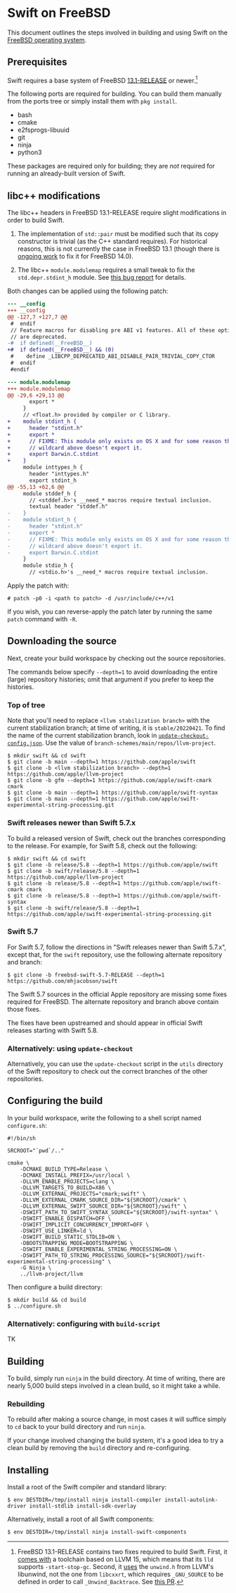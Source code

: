 # Swift on FreeBSD

This document outlines the steps involved in building and using Swift on the
[FreeBSD operating system](https://www.freebsd.org).

## Prerequisites

Swift requires a base system of FreeBSD
[13.1-RELEASE](https://www.freebsd.org/releases/13.1R/)
or newer.[^why-13.1]

[^why-13.1]: FreeBSD 13.1-RELEASE contains two fixes required to build Swift.
First, it
[comes with](https://github.com/freebsd/freebsd-src/commit/349cc55c9796c4596a5b9904cd3281af295f878f)
a toolchain based on LLVM 15, which means that its `lld` supports
`-start-stop-gc`.  Second, it
[uses](https://github.com/freebsd/freebsd-src/commit/c00d345665366a89aaba7244d6f078dc756f4c53)
the `unwind.h` from LLVM's
libunwind, not the one from `libcxxrt`, which requires `_GNU_SOURCE` to be
defined in order to call `_Unwind_Backtrace`.  See
[this PR](https://github.com/apple/swift/pull/61693).

The following ports are required for building.  You can build them manually from
the ports tree or simply install them with `pkg install`.

- bash
- cmake
- e2fsprogs-libuuid
- git
- ninja
- python3

These packages are required only for building; they are _not_ required for
running an already-built version of Swift.

## libc++ modifications

The libc++ headers in FreeBSD 13.1-RELEASE require slight modifications in order
to build Swift.

1. The implementation of `std::pair` must be modified such that its copy
constructor is trivial (as the C++ standard requires).  For historical reasons,
this is not currently the case in FreeBSD 13.1 (though there is
[ongoing work](https://reviews.llvm.org/D126462) to fix it for FreeBSD 14.0).

2. The libc++ `module.modulemap` requires a small tweak to fix the
`std.depr.stdint_h` module.  See
[this bug report](https://github.com/llvm/llvm-project/issues/58781) for
details.

Both changes can be applied using the following patch:

```patch
--- __config
+++ __config
@@ -127,7 +127,7 @@
 #  endif
 // Feature macros for disabling pre ABI v1 features. All of these options
 // are deprecated.
-#  if defined(__FreeBSD__)
+#  if defined(__FreeBSD__) && (0)
 #    define _LIBCPP_DEPRECATED_ABI_DISABLE_PAIR_TRIVIAL_COPY_CTOR
 #  endif
 #endif

--- module.modulemap
+++ module.modulemap
@@ -29,6 +29,13 @@
       export *
     }
     // <float.h> provided by compiler or C library.
+    module stdint_h {
+      header "stdint.h"
+      export *
+      // FIXME: This module only exists on OS X and for some reason the
+      // wildcard above doesn't export it.
+      export Darwin.C.stdint
+    }
     module inttypes_h {
       header "inttypes.h"
       export stdint_h
@@ -55,13 +62,6 @@
     module stddef_h {
       // <stddef.h>'s __need_* macros require textual inclusion.
       textual header "stddef.h"
-    }
-    module stdint_h {
-      header "stdint.h"
-      export *
-      // FIXME: This module only exists on OS X and for some reason the
-      // wildcard above doesn't export it.
-      export Darwin.C.stdint
     }
     module stdio_h {
       // <stdio.h>'s __need_* macros require textual inclusion.
```

Apply the patch with:

```shell
# patch -p0 -i <path to patch> -d /usr/include/c++/v1
```

If you wish, you can reverse-apply the patch later by running the same `patch`
command with `-R`.

## Downloading the source

Next, create your build workspace by checking out the source repositories.

The commands below specify `--depth=1` to avoid downloading the entire (large)
repository histories; omit that argument if you prefer to keep the histories.

### Top of tree

Note that you'll need to replace `<llvm stabilization branch>` with the current
stabilization branch; at time of writing, it is `stable/20220421`.  To find the
name of the current stabilization branch, look in
[`update-checkout-config.json`](https://github.com/apple/swift/blob/main/utils/update_checkout/update-checkout-config.json).
Use the value of `branch-schemes/main/repos/llvm-project`.

```shell
$ mkdir swift && cd swift
$ git clone -b main --depth=1 https://github.com/apple/swift
$ git clone -b <llvm stabilization branch> --depth=1 https://github.com/apple/llvm-project
$ git clone -b gfm --depth=1 https://github.com/apple/swift-cmark cmark
$ git clone -b main --depth=1 https://github.com/apple/swift-syntax
$ git clone -b main --depth=1 https://github.com/apple/swift-experimental-string-processing.git
```

### Swift releases newer than Swift 5.7.x

To build a released version of Swift, check out the branches corresponding to
the release.  For example, for Swift 5.8, check out the following:

```shell
$ mkdir swift && cd swift
$ git clone -b release/5.8 --depth=1 https://github.com/apple/swift
$ git clone -b swift/release/5.8 --depth=1 https://github.com/apple/llvm-project
$ git clone -b release/5.8 --depth=1 https://github.com/apple/swift-cmark cmark
$ git clone -b release/5.8 --depth=1 https://github.com/apple/swift-syntax
$ git clone -b swift/release/5.8 --depth=1 https://github.com/apple/swift-experimental-string-processing.git
```

### Swift 5.7

For Swift 5.7, follow the directions in "Swift releases newer than Swift 5.7.x",
except that, for the `swift` repository, use the following alternate repository
and branch:

```shell
$ git clone -b freebsd-swift-5.7-RELEASE --depth=1 https://github.com/mhjacobson/swift
```

The Swift 5.7 sources in the official Apple repository are missing some fixes
required for FreeBSD.  The alternate repository and branch above contain those
fixes.

The fixes have been upstreamed and should appear in official Swift releases
starting with Swift 5.8.

### Alternatively: using `update-checkout`

Alternatively, you can use the `update-checkout` script in the `utils` directory
of the Swift repository to check out the correct branches of the other
repositories.

## Configuring the build

In your build workspace, write the following to a shell script named
`configure.sh`:

```shell
#!/bin/sh

SRCROOT="`pwd`/.."

cmake \
	-DCMAKE_BUILD_TYPE=Release \
	-DCMAKE_INSTALL_PREFIX=/usr/local \
	-DLLVM_ENABLE_PROJECTS=clang \
	-DLLVM_TARGETS_TO_BUILD=X86 \
	-DLLVM_EXTERNAL_PROJECTS="cmark;swift" \
	-DLLVM_EXTERNAL_CMARK_SOURCE_DIR="${SRCROOT}/cmark" \
	-DLLVM_EXTERNAL_SWIFT_SOURCE_DIR="${SRCROOT}/swift" \
	-DSWIFT_PATH_TO_SWIFT_SYNTAX_SOURCE="${SRCROOT}/swift-syntax" \
	-DSWIFT_ENABLE_DISPATCH=OFF \
	-DSWIFT_IMPLICIT_CONCURRENCY_IMPORT=OFF \
	-DSWIFT_USE_LINKER=ld \
	-DSWIFT_BUILD_STATIC_STDLIB=ON \
	-DBOOTSTRAPPING_MODE=BOOTSTRAPPING \
	-DSWIFT_ENABLE_EXPERIMENTAL_STRING_PROCESSING=ON \
	-DSWIFT_PATH_TO_STRING_PROCESSING_SOURCE="${SRCROOT}/swift-experimental-string-processing" \
	-G Ninja \
	../llvm-project/llvm
```

Then configure a build directory:

```shell
$ mkdir build && cd build
$ ../configure.sh
```

### Alternatively: configuring with `build-script`

TK

## Building

To build, simply run `ninja` in the build directory.  At time of writing, there
are nearly 5,000 build steps involved in a clean build, so it might take a
while.

### Rebuilding

To rebuild after making a source change, in most cases it will suffice simply to
`cd` back to your build directory and run `ninja`.

If your change involved changing the build system, it's a good idea to try a
clean build by removing the `build` directory and re-configuring.

## Installing

Install a root of the Swift compiler and standard library:

```shell
$ env DESTDIR=/tmp/install ninja install-compiler install-autolink-driver install-stdlib install-sdk-overlay
```

Alternatively, install a root of all Swift components:

```shell
$ env DESTDIR=/tmp/install ninja install-swift-components
```
